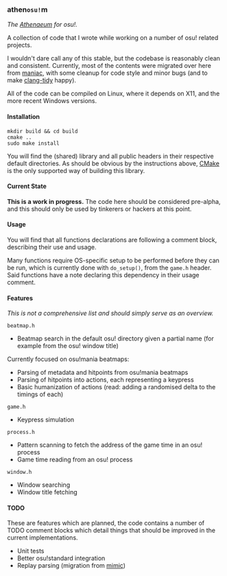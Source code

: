 ### athen`osu!`m

_The [Athenaeum](https://en.wikipedia.org/wiki/Athenaeum) for osu!._

A collection of code that I wrote while working on a number of osu! related projects.

I wouldn't dare call any of this stable, but the codebase is reasonably clean and consistent. Currently, most of the contents were migrated over here from [maniac](https://github.com/LW2904/maniac), with some cleanup for code style and minor bugs (and to make [clang-tidy](http://clang.llvm.org/extra/clang-tidy/) happy).

All of the code can be compiled on Linux, where it depends on X11, and the more recent Windows versions.

#### Installation

```
mkdir build && cd build
cmake ..
sudo make install
```

You will find the (shared) library and all public headers in their respective default directories. As should be obvious by the instructions above, [CMake](https://cmake.org/) is the only supported way of building this library.

#### Current State

__This is a work in progress.__ The code here should be considered pre-alpha, and this should only be used by tinkerers or hackers at this point.

#### Usage

You will find that all functions declarations are following a comment block, describing their use and usage.

Many functions require OS-specific setup to be performed before they can be run, which is currently done with `do_setup()`, from the `game.h` header. Said functions have a note declaring this dependency in their usage comment.

#### Features

_This is not a comprehensive list and should simply serve as an overview._

`beatmap.h`

- Beatmap search in the default osu! directory given a partial name (for example from the osu! window title)

Currently focused on osu!mania beatmaps:

- Parsing of metadata and hitpoints from osu!mania beatmaps
- Parsing of hitpoints into actions, each representing a keypress
- Basic humanization of actions (read: adding a randomised delta to the timings of each)

`game.h`

- Keypress simulation

`process.h`

- Pattern scanning to fetch the address of the game time in an osu! process
- Game time reading from an osu! process

`window.h`

- Window searching
- Window title fetching

#### TODO

These are features which are planned, the code contains a number of TODO comment blocks which detail things that should be improved in the current implementations.

- Unit tests
- Better osu!standard integration
- Replay parsing (migration from [mimic](https://github.com/LW2904/mimic))
